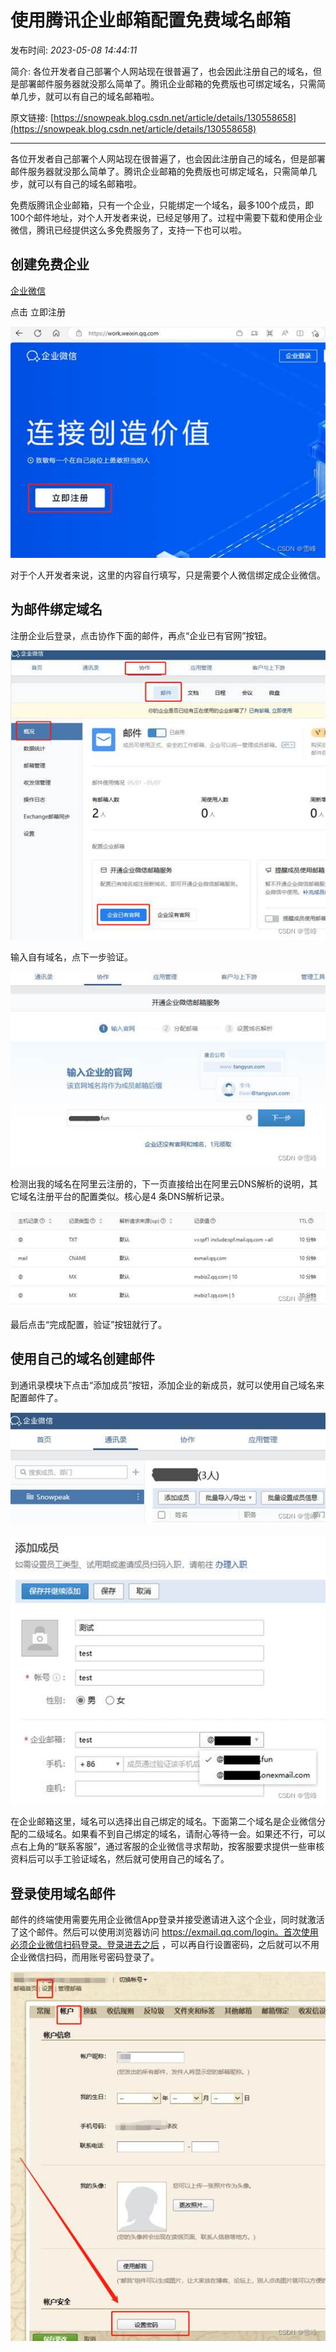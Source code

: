 # 使用腾讯企业邮箱配置免费域名邮箱

发布时间: *2023-05-08 14:44:11*

简介: 各位开发者自己部署个人网站现在很普遍了，也会因此注册自己的域名，但是部署邮件服务器就没那么简单了。腾讯企业邮箱的免费版也可绑定域名，只需简单几步，就可以有自己的域名邮箱啦。

原文链接: [https://snowpeak.blog.csdn.net/article/details/130558658](https://snowpeak.blog.csdn.net/article/details/130558658)

---------

各位开发者自己部署个人网站现在很普遍了，也会因此注册自己的域名，但是部署邮件服务器就没那么简单了。腾讯企业邮箱的免费版也可绑定域名，只需简单几步，就可以有自己的域名邮箱啦。

免费版腾讯企业邮箱，只有一个企业，只能绑定一个域名，最多100个成员，即100个邮件地址，对个人开发者来说，已经足够用了。过程中需要下载和使用企业微信，腾讯已经提供这么多免费服务了，支持一下也可以啦。

## 创建免费企业

[企业微信](<https://work.weixin.qq.com/> "企业微信")

点击 立即注册

![](../assets/img/20230508_Using_Configuration_Tencent_01.jpeg)

对于个人开发者来说，这里的内容自行填写，只是需要个人微信绑定成企业微信。

## 为邮件绑定域名

注册企业后登录，点击协作下面的邮件，再点“企业已有官网”按钮。

![](../assets/img/20230508_Using_Configuration_Tencent_02.jpeg)

输入自有域名，点下一步验证。

![](../assets/img/20230508_Using_Configuration_Tencent_03.jpeg)

检测出我的域名在阿里云注册的，下一页直接给出在阿里云DNS解析的说明，其它域名注册平台的配置类似。核心是4 条DNS解析记录。

![](../assets/img/20230508_Using_Configuration_Tencent_04.jpeg)

最后点击“完成配置，验证”按钮就行了。

## 使用自己的域名创建邮件

到通讯录模块下点击“添加成员”按钮，添加企业的新成员，就可以使用自己域名来配置邮件了。

![](../assets/img/20230508_Using_Configuration_Tencent_05.jpeg)

![](../assets/img/20230508_Using_Configuration_Tencent_06.jpeg)

在企业邮箱这里，域名可以选择出自己绑定的域名。下面第二个域名是企业微信分配的二级域名。如果看不到自己绑定的域名，请耐心等待一会。如果还不行，可以点右上角的“联系客服”，通过客服的企业微信寻求帮助，按客服要求提供一些审核资料后可以手工验证域名，然后就可使用自己的域名了。

## 登录使用域名邮件

邮件的终端使用需要先用企业微信App登录并接受邀请进入这个企业，同时就激活了这个邮件。然后可以使用浏览器访问 https://exmail.qq.com/login。首次使用必须企业微信扫码登录。登录进去之后 ，可以再自行设置密码，之后就可以不用企业微信扫码，而用账号密码登录了。

![](../assets/img/20230508_Using_Configuration_Tencent_07.jpeg)